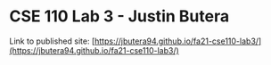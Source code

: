 # CSE 110 Lab 3 - Justin Butera

Link to published site: [https://jbutera94.github.io/fa21-cse110-lab3/](https://jbutera94.github.io/fa21-cse110-lab3/)